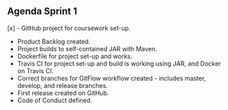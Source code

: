 ## Agenda Sprint 1

 [x] - GitHub project for coursework set-up.
  - Product Backlog created.
  - Project builds to self-contained JAR with Maven.
  - Dockerfile for project set-up and works.
  - Travis CI for project set-up and build is working using JAR, and Docker on Travis CI.
  - Correct branches for GitFlow workflow created - includes master, develop, and release branches.
  - First release created on GitHub.
  - Code of Conduct defined.





